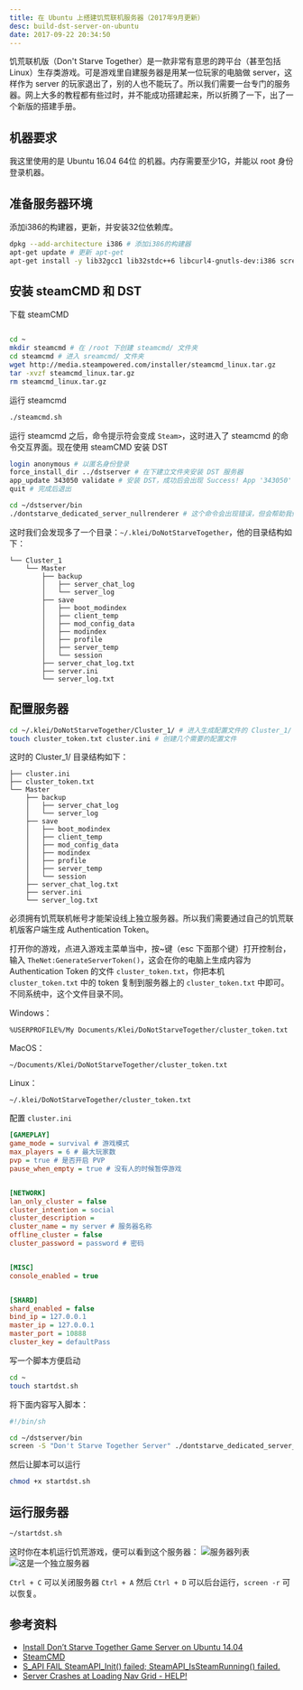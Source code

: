 ```yaml
---
title: 在 Ubuntu 上搭建饥荒联机服务器（2017年9月更新）
desc: build-dst-server-on-ubuntu
date: 2017-09-22 20:34:50
---
```


饥荒联机版（Don't Starve Together）是一款非常有意思的跨平台（甚至包括 Linux）生存类游戏。可是游戏里自建服务器是用某一位玩家的电脑做 server，这样作为 server 的玩家退出了，别的人也不能玩了。所以我们需要一台专门的服务器。网上大多的教程都有些过时，并不能成功搭建起来，所以折腾了一下，出了一个新版的搭建手册。

<!--more-->

## 机器要求

我这里使用的是 Ubuntu 16.04 64位 的机器。内存需要至少1G，并能以 root 身份登录机器。

## 准备服务器环境

添加i386的构建器，更新，并安装32位依赖库。

```bash
dpkg --add-architecture i386 # 添加i386的构建器
apt-get update # 更新 apt-get
apt-get install -y lib32gcc1 lib32stdc++6 libcurl4-gnutls-dev:i386 screen # 安装32位依赖库
```

## 安装 steamCMD 和 DST

下载 steamCMD
```bash

cd ~
mkdir steamcmd # 在 /root 下创建 steamcmd/ 文件夹
cd steamcmd # 进入 sreamcmd/ 文件夹
wget http://media.steampowered.com/installer/steamcmd_linux.tar.gz
tar -xvzf steamcmd_linux.tar.gz
rm steamcmd_linux.tar.gz
```

运行 steamcmd

```bash
./steamcmd.sh
```

运行 steamcmd 之后，命令提示符会变成 `Steam>`，这时进入了 steamcmd 的命令交互界面。现在使用 steamCMD 安装 DST

```bash
login anonymous # 以匿名身份登录
force_install_dir ../dstserver # 在下建立文件夹安装 DST 服务器
app_update 343050 validate # 安装 DST，成功后会出现 Success! App '343050' fully installed.
quit # 完成后退出
```

```bash
cd ~/dstserver/bin
./dontstarve_dedicated_server_nullrenderer # 这个命令会出现错误，但会帮助我们生成配置文件
```

这时我们会发现多了一个目录：`~/.klei/DoNotStarveTogether`，他的目录结构如下：

```
└── Cluster_1
    └── Master
        ├── backup
        │   ├── server_chat_log
        │   └── server_log
        ├── save
        │   ├── boot_modindex
        │   ├── client_temp
        │   ├── mod_config_data
        │   ├── modindex
        │   ├── profile
        │   ├── server_temp
        │   └── session
        ├── server_chat_log.txt
        ├── server.ini
        └── server_log.txt
```

## 配置服务器

```bash
cd ~/.klei/DoNotStarveTogether/Cluster_1/ # 进入生成配置文件的 Cluster_1/ 文件夹
touch cluster_token.txt cluster.ini # 创建几个需要的配置文件
```
这时的 Cluster_1/ 目录结构如下：

```
├── cluster.ini
├── cluster_token.txt
└── Master
    ├── backup
    │   ├── server_chat_log
    │   └── server_log
    ├── save
    │   ├── boot_modindex
    │   ├── client_temp
    │   ├── mod_config_data
    │   ├── modindex
    │   ├── profile
    │   ├── server_temp
    │   └── session
    ├── server_chat_log.txt
    ├── server.ini
    └── server_log.txt
```

必须拥有饥荒联机帐号才能架设线上独立服务器。所以我们需要通过自己的饥荒联机版客户端生成 Authentication Token。

打开你的游戏，点进入游戏主菜单当中，按~键（esc 下面那个键）打开控制台，输入 `TheNet:GenerateServerToken()`，这会在你的电脑上生成内容为 Authentication Token 的文件 `cluster_token.txt`，你把本机 `cluster_token.txt` 中的 token 复制到服务器上的 `cluster_token.txt` 中即可。不同系统中，这个文件目录不同。

Windows：

```
%USERPROFILE%/My Documents/Klei/DoNotStarveTogether/cluster_token.txt
```

MacOS：

```
~/Documents/Klei/DoNotStarveTogether/cluster_token.txt
```

Linux：

```
~/.klei/DoNotStarveTogether/cluster_token.txt
```

配置 `cluster.ini`

```ini
[GAMEPLAY]
game_mode = survival # 游戏模式
max_players = 6 # 最大玩家数
pvp = true # 是否开启 PVP
pause_when_empty = true # 没有人的时候暂停游戏


[NETWORK]
lan_only_cluster = false
cluster_intention = social
cluster_description = 
cluster_name = my server # 服务器名称
offline_cluster = false
cluster_password = password # 密码


[MISC]
console_enabled = true


[SHARD]
shard_enabled = false
bind_ip = 127.0.0.1
master_ip = 127.0.0.1
master_port = 10888
cluster_key = defaultPass
```

写一个脚本方便启动

```bash
cd ~
touch startdst.sh
```

将下面内容写入脚本：

```sh
#!/bin/sh

cd ~/dstserver/bin
screen -S "Don't Starve Together Server" ./dontstarve_dedicated_server_nullrenderer
```

然后让脚本可以运行

```bash
chmod +x startdst.sh
```

## 运行服务器

```bash
~/startdst.sh
```

这时你在本机运行饥荒游戏，便可以看到这个服务器：
![服务器列表](https://user-images.githubusercontent.com/12998118/30770241-cce1e55c-a05d-11e7-81ae-c1c0674b8020.jpg)
![这是一个独立服务器](https://user-images.githubusercontent.com/12998118/30770242-d216d9e2-a05d-11e7-958e-058ff3c957db.jpg)

`Ctrl + C` 可以关闭服务器
`Ctrl + A` 然后 `Ctrl + D` 可以后台运行，`screen -r` 可以恢复。

## 参考资料

- [Install Don’t Starve Together Game Server on Ubuntu 14.04](https://www.linode.com/docs/game-servers/install-dont-starve-together-game-server-on-ubuntu)
- [SteamCMD](https://developer.valvesoftware.com/wiki/SteamCMD)
- [S_API FAIL SteamAPI_Init() failed; SteamAPI_IsSteamRunning() failed.](https://github.com/FezVrasta/ark-server-tools/issues/677)
- [Server Crashes at Loading Nav Grid - HELP!](https://forums.kleientertainment.com/topic/58831-server-crashes-at-loading-nav-grid-help/)
